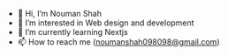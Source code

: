 - 👋 Hi, I’m Nouman Shah
- 👀 I’m interested in Web design and development
- 🌱 I’m currently learning Nextjs
- 📫 How to reach me (noumanshah098098@gmail.com)

<!---
NoumanShahG/NoumanShahG is a ✨ special ✨ repository because its `README.md` (this file) appears on your GitHub profile.
You can click the Preview link to take a look at your changes.
--->
